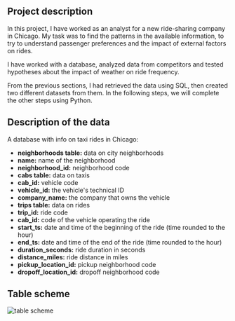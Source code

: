 ## Project description

In this project, I have worked as an analyst for a new ride-sharing company in Chicago. My task was to find the patterns in the available information, to try to understand passenger preferences and the impact of external factors on rides.

I have worked with a database, analyzed data from competitors and tested hypotheses about the impact of weather on ride frequency. 

From the previous sections, I had retrieved the data using SQL, then created two different datasets from them. In the following steps, we will complete the other steps using Python.

## Description of the data

A database with info on taxi rides in Chicago:
- **neighborhoods table:** data on city neighborhoods
- **name:** name of the neighborhood
- **neighborhood_id:** neighborhood code
- **cabs table:** data on taxis
- **cab_id:** vehicle code
- **vehicle_id:** the vehicle's technical ID
- **company_name:** the company that owns the vehicle
- **trips table:** data on rides
- **trip_id:** ride code
- **cab_id:** code of the vehicle operating the ride
- **start_ts:** date and time of the beginning of the ride (time rounded to the hour)
- **end_ts:** date and time of the end of the ride (time rounded to the hour)
- **duration_seconds:** ride duration in seconds
- **distance_miles:** ride distance in miles
- **pickup_location_id:** pickup neighborhood code
- **dropoff_location_id:** dropoff neighborhood code

## Table scheme

![table scheme](https://user-images.githubusercontent.com/61430166/215336622-00a7c981-1775-45ab-b46d-5820c9d441a2.png)

